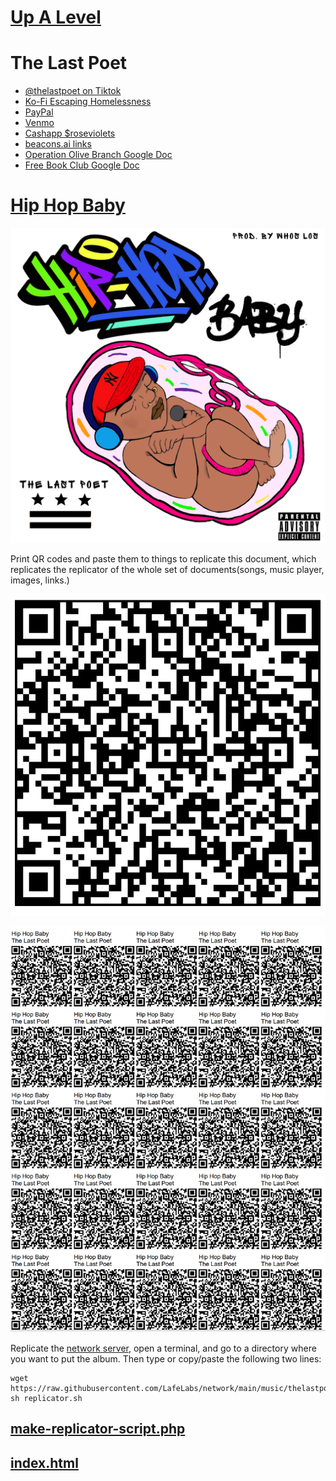 # [Up A Level](../)

# The Last Poet

 - [@thelastpoet on Tiktok](https://www.tiktok.com/@thelastpoet/)
 - [Ko-Fi Escaping Homelessness](http://ko-fi.com/thelastpoet)
 - [PayPal](http://paypal.me/roseviolets)
 - [Venmo](http://venmo.com/apathykathy)
 - [Cashapp $roseviolets](http://cash.app/roseviolets)
 - [beacons.ai links](https://beacons.ai/thelastpoet)
 - [Operation Olive Branch Google Doc](https://docs.google.com/spreadsheets/u/0/d/1vtMLLOzuc6GpkFySyVtKQOY2j-Vvg0UsChMCFst_WLA/edit?pli=1)
 - [Free Book Club Google Doc](https://drive.google.com/drive/folders/1fyo9fQScX5IQYqsEzx3kl4qnY4jbNdSy?usp=drive_link)
 
# [Hip Hop Baby](https://github.com/LafeLabs/network/tree/main/music/thelastpoet/hiphopbaby)

![](https://raw.githubusercontent.com/LafeLabs/network/main/music/thelastpoet/hiphopbaby/images/cover.png)

Print QR codes and paste them to things to replicate this document, which replicates the replicator of the whole set of documents(songs, music player, images, links.)

![qr code](https://raw.githubusercontent.com/LafeLabs/network/main/music/thelastpoet/hiphopbaby/images/qrcode.png)

![qr code page](https://raw.githubusercontent.com/LafeLabs/network/main/music/thelastpoet/hiphopbaby/images/qrcode-page.png)


Replicate the [network server](https://github.com/LafeLabs/network), open a terminal, and go to a directory where you want to put the album.  Then type or copy/paste the following two lines:

```
wget https://raw.githubusercontent.com/LafeLabs/network/main/music/thelastpoet/hiphopbaby/replicator.sh
sh replicator.sh
```

## [make-replicator-script.php](make-replicator-script.php)
## [index.html](index.html)
